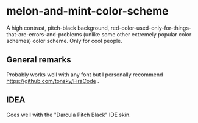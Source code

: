 # melon-and-mint-color-scheme

A high contrast, pitch-black background, red-color-used-only-for-things-that-are-errors-and-problems (unlike some other extremely popular color schemes) color scheme. Only for cool people.

## General remarks

Probably works well with any font but I personally recommend https://github.com/tonsky/FiraCode .

## IDEA

Goes well with the "Darcula Pitch Black" IDE skin.
